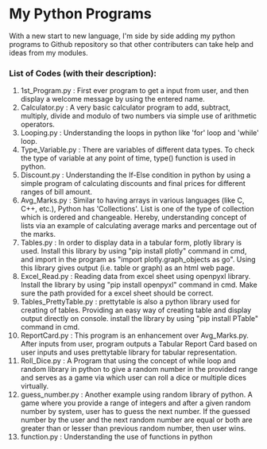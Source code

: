# **My Python Programs**
With a new start to new language, I'm side by side adding my python programs to Github repository so that other contributers can take help and ideas from my modules.

### List of **Codes** (with their description):
1. 1st_Program.py : First ever program to get a input from user, and then display a welcome message by using the entered name.
2. Calculator.py : A very basic calculator program to add, subtract, multiply, divide and modulo of two numbers via simple use of arithmetic operators.
3. Looping.py : Understanding the loops in python like 'for' loop and 'while' loop. 
4. Type_Variable.py : There are variables of different data types. To check the type of variable at any point of time, type() function is used in python.  
5. Discount.py : Understanding the If-Else condition in python by using a simple program of calculating discounts and final prices for different ranges of bill amount.
6. Avg_Marks.py : Similar to having arrays in various languages (like C, C++, etc.), Python has 'Collections'. List is one of the type of collection which is ordered and changeable. Hereby, understanding concept of lists via an example of calculating average marks and percentage out of the marks.
7. Tables.py : In order to display data in a tabular form, plotly library is used. Install this library by using  "pip install plotly" command in cmd, and import in the program as "import plotly.graph_objects as go". Using this library gives output (i.e. table or graph) as an html web page.
8. Excel_Read.py : Reading data from excel sheet using openpyxl library. Install the library by using "pip install openpyxl" command in cmd. Make sure the path provided for a excel sheet should be correct.
9. Tables_PrettyTable.py : prettytable is also a python library used for creating of tables. Providing an easy way of creating table and display output directly on console. install the library by using "pip install PTable" command in cmd.
10. ReportCard.py : This program is an enhancement over Avg_Marks.py. After inputs from user, program outputs a Tabular Report Card based on user inputs and uses prettytable library for tabular representation.
11. Roll_Dice.py : A Program that using the concept of while loop and random library in python to give a random number in the provided range and serves as a game via which user can roll a dice or multiple dices virtually.
12. guess_number.py : Another example using random library of python. A game where you provide a range of integers and after a given random number by system, user has to guess the next number. If the guessed number by the user and the next random number are equal or both are greater than or lesser than previous random number, then user wins.  
13. function.py : Understanding the use of functions in python
